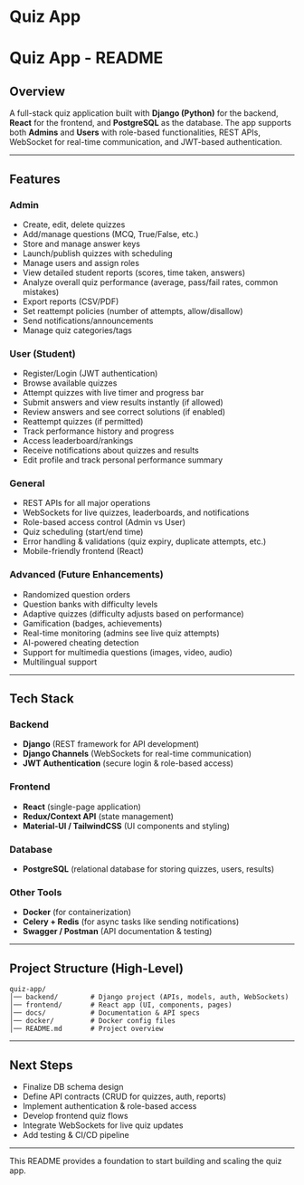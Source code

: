 # Quiz App 
# Quiz App - README

## Overview

A full-stack quiz application built with **Django (Python)** for the backend, **React** for the frontend, and **PostgreSQL** as the database. The app supports both **Admins** and **Users** with role-based functionalities, REST APIs, WebSocket for real-time communication, and JWT-based authentication.

---

## Features

### Admin

* Create, edit, delete quizzes
* Add/manage questions (MCQ, True/False, etc.)
* Store and manage answer keys
* Launch/publish quizzes with scheduling
* Manage users and assign roles
* View detailed student reports (scores, time taken, answers)
* Analyze overall quiz performance (average, pass/fail rates, common mistakes)
* Export reports (CSV/PDF)
* Set reattempt policies (number of attempts, allow/disallow)
* Send notifications/announcements
* Manage quiz categories/tags

### User (Student)

* Register/Login (JWT authentication)
* Browse available quizzes
* Attempt quizzes with live timer and progress bar
* Submit answers and view results instantly (if allowed)
* Review answers and see correct solutions (if enabled)
* Reattempt quizzes (if permitted)
* Track performance history and progress
* Access leaderboard/rankings
* Receive notifications about quizzes and results
* Edit profile and track personal performance summary

### General

* REST APIs for all major operations
* WebSockets for live quizzes, leaderboards, and notifications
* Role-based access control (Admin vs User)
* Quiz scheduling (start/end time)
* Error handling & validations (quiz expiry, duplicate attempts, etc.)
* Mobile-friendly frontend (React)

### Advanced (Future Enhancements)

* Randomized question orders
* Question banks with difficulty levels
* Adaptive quizzes (difficulty adjusts based on performance)
* Gamification (badges, achievements)
* Real-time monitoring (admins see live quiz attempts)
* AI-powered cheating detection
* Support for multimedia questions (images, video, audio)
* Multilingual support

---

## Tech Stack

### Backend

* **Django** (REST framework for API development)
* **Django Channels** (WebSockets for real-time communication)
* **JWT Authentication** (secure login & role-based access)

### Frontend

* **React** (single-page application)
* **Redux/Context API** (state management)
* **Material-UI / TailwindCSS** (UI components and styling)

### Database

* **PostgreSQL** (relational database for storing quizzes, users, results)

### Other Tools

* **Docker** (for containerization)
* **Celery + Redis** (for async tasks like sending notifications)
* **Swagger / Postman** (API documentation & testing)

---

## Project Structure (High-Level)

```
quiz-app/
│── backend/        # Django project (APIs, models, auth, WebSockets)
│── frontend/       # React app (UI, components, pages)
│── docs/           # Documentation & API specs
│── docker/         # Docker config files
│── README.md       # Project overview
```

---

## Next Steps

* Finalize DB schema design
* Define API contracts (CRUD for quizzes, auth, reports)
* Implement authentication & role-based access
* Develop frontend quiz flows
* Integrate WebSockets for live quiz updates
* Add testing & CI/CD pipeline

---

This README provides a foundation to start building and scaling the quiz app.
